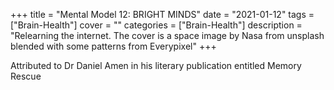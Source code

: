 +++
title = "Mental Model 12: BRIGHT MINDS"
date = "2021-01-12"
tags = ["Brain-Health"]
cover = ""
categories = ["Brain-Health"]
description = "Relearning the internet. The cover is a space image by Nasa from unsplash blended with some patterns from Everypixel"
+++

Attributed to Dr Daniel Amen in his literary publication entitled Memory Rescue
